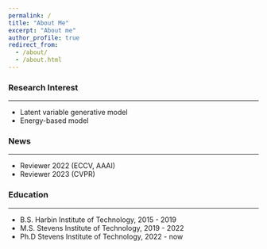 ```yaml
---
permalink: /
title: "About Me"
excerpt: "About me"
author_profile: true
redirect_from: 
  - /about/
  - /about.html
---
```


### Research Interest
---
* Latent variable generative model
* Energy-based model

### News
---
* Reviewer 2022 (ECCV, AAAI)
* Reviewer 2023 (CVPR) 

### Education
---
* B.S. Harbin Institute of Technology,  2015 - 2019
* M.S. Stevens Institute of Technology, 2019 - 2022
* Ph.D Stevens Institute of Technology, 2022 - now
